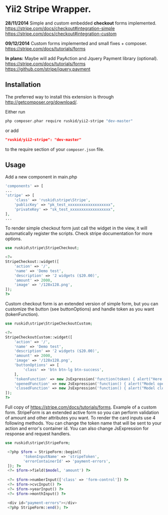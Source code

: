 Yii2 Stripe Wrapper.
==========
<b>28/11/2014</b>
Simple and custom embedded <b>checkout</b> forms implemented. <br />
https://stripe.com/docs/checkout#integration-simple <br />
https://stripe.com/docs/checkout#integration-custom <br />

<b>09/12/2014</b>
Custom forms implemented and small fixes + composer. <br />
https://stripe.com/docs/tutorials/forms <br />

<b>In plans:</b>
Maybe will add PayAction and Jquery Payment library (optional). <br />
https://stripe.com/docs/tutorials/forms <br />
https://github.com/stripe/jquery.payment <br />

Installation
--------------------------

The preferred way to install this extension is through http://getcomposer.org/download/.

Either run

```sh
php composer.phar require ruskid/yii2-stripe "dev-master"
```

or add

```json
"ruskid/yii2-stripe": "dev-master"
```

to the require section of your `composer.json` file.


Usage
--------------------------
Add a new component in main.php
```php
'components' => [
...
'stripe' => [
    'class' => 'ruskid\stripe\Stripe',
    'publicKey' => "pk_test_xxxxxxxxxxxxxxxxxxx",
    'privateKey' => "sk_test_xxxxxxxxxxxxxxxxxx",
],
...

```

To render simple checkout form just call the widget in the view, it will automatically register the scripts.
Check stripe documentation for more options.
```php
use ruskid\stripe\StripeCheckout;

<?= 
StripeCheckout::widget([
    'action' => '/',
    'name' => 'Demo test',
    'description' => '2 widgets ($20.00)',
    'amount' => 2000,
    'image' => '/128x128.png',
]);
?>
```

Custom checkout form is an extended version of simple form, but you can customize the button (see buttonOptions) and handle token as you want (tokenFunction).
```php
use ruskid\stripe\StripeCheckoutCustom;

<?= 
StripeCheckoutCustom::widget([
    'action' => '/',
    'name' => 'Demo test',
    'description' => '2 widgets ($20.00)',
    'amount' => 2000,
    'image' => '/128x128.png',
    'buttonOptions' => [
        'class' => 'btn btn-lg btn-success',
    ],
    'tokenFunction' => new JsExpression('function(token) { alert("Here you should control your token."); }'),
    'openedFunction' => new JsExpression('function() { alert("Model opened"); }'),
    'closedFunction' => new JsExpression('function() { alert("Model closed"); }'),
]);
?>
```
Full copy of https://stripe.com/docs/tutorials/forms.
Example of a custom form. StripeForm is an extended active form so you can perform validation of amount and other attributes you want. To render the card inputs use 4 following methods. You can change the token name that will be sent to your action and error's container id. You can also change JsExpression for response and request handlers.

```php
use ruskid\stripe\StripeForm;

 <?php $form = StripeForm::begin([
        'tokenInputName' => 'stripeToken',
        'errorContainerId' => 'payment-errors',
 ]); ?>
 <?= $form->field($model, 'amount') ?>
 
 <?= $form->numberInput(['class' => 'form-control']) ?>
 <?= $form->cvcInput() ?>
 <?= $form->yearInput() ?>
 <?= $form->monthInput() ?>

 <div id="payment-errors"></div>
 <?php StripeForm::end(); ?>
```

